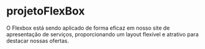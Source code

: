 # projetoFlexBox
O Flexbox está sendo aplicado de forma eficaz em nosso site de apresentação de serviços, proporcionando um layout flexível e atrativo para destacar nossas ofertas.
